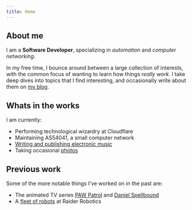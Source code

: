 ```yaml
---
title: Home
---
```


## About me 

I am a **Software Developer**, specializing in *automation* and *computer networking*.

In my free time, I bounce around between a large collection of interests, with the common focus of wanting to learn how things *really work*. I take deep dives into topics that I find interesting, and occasionally write about them on [my blog](/blog).

## Whats in the works

I am currently:

- Performing technological wizardry at Cloudflare
- Maintaining AS54041, a small computer network
- [Writing and publishing electronic music](/music)
- Taking occasional [photos](/photography)

## Previous work

Some of the more notable things I've worked on in the past are:

- The animated TV series [PAW Patrol](https://www.imdb.com/title/tt3121722/) and [Daniel Spellbound](https://www.imdb.com/title/tt13983670/)
- A [fleet of robots](/robotics/5024) at Raider Robotics
